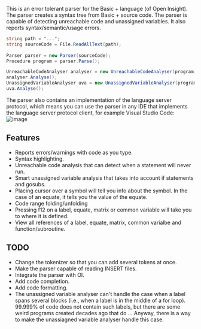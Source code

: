 This is an error tolerant parser for the Basic + language (of Open Insight). The parser creates a syntax tree from Basic + source code. The parser is capable of detecting unreachable code and unassigned variables. It also reports  syntax/semantic/usage errors. 


``` csharp
string path = "...";
string sourceCode = File.ReadAllText(path);
     
Parser parser = new Parser(sourceCode);
Procedure program = parser.Parse();

UnreachableCodeAnalyser analyser = new UnreachableCodeAnalyser(program);
analyser.Analyse();
UnassignedVariableAnalyser uva = new UnassignedVariableAnalyser(program);
uva.Analyse();
```
The parser also contains an implementation of the language server protocol, which means you can use the parser in any IDE that implements the language server protocol client, for example Visual Studio Code:
![image](https://user-images.githubusercontent.com/87922814/175839994-065ceeab-476c-4ef5-abf8-ed7ba597f07d.png)

Features
----------
* Reports errors/warnings with code as you type. 
* Syntax highlighting.
* Unreachable code analysis that can  detect when a statement will never run.
* Smart unassigned variable analysis that takes into account if statements and gosubs. 
* Placing cursor over a symbol will tell you info about the symbol. In the case of an equate, it tells you the value of the equate.
* Code range folding/unfolding
* Pressing f12 on a label, equate, matrix or common variable will take you to where it is defined.
* View all references of a label, equate, matrix, common varialbe and function/subroutine.



TODO
-----
* Change the tokenizer so that you can add several tokens at once.
* Make the parser capable of reading INSERT files.
* Integrate the parser with OI.
* Add code completion.
* Add code formatting.
* The unassigned variable analyser can't handle the case when a label spans several blocks (i.e., when a label is in the middle of a for loop). 99.999% of code does not contain such labels, but there are some weird programs created decades ago that do ... Anyway, there is a way to make the unassiagned variable analyser handle this case.
